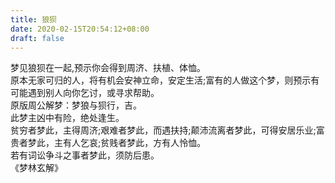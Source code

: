 ```yaml
---
title: 狼狈
date: 2020-02-15T20:54:12+08:00
draft: false
---
```


梦见狼狈在一起,预示你会得到周济、扶植、体恤。<br>
原本无家可归的人，将有机会安神立命，安定生活;富有的人做这个梦，则预示有可能遇到别人向你乞讨，或寻求帮助。<br>
原版周公解梦：梦狼与狈行，吉。<br>
此梦主凶中有险，绝处逢生。<br>
贫穷者梦此，主得周济;艰难者梦此，而遇扶持;颠沛流离者梦此，可得安居乐业;富贵者梦此，主有人乞哀;贫贱者梦此，方有人怜恤。<br>
若有词讼争斗之事者梦此，须防后患。<br>
《梦林玄解》